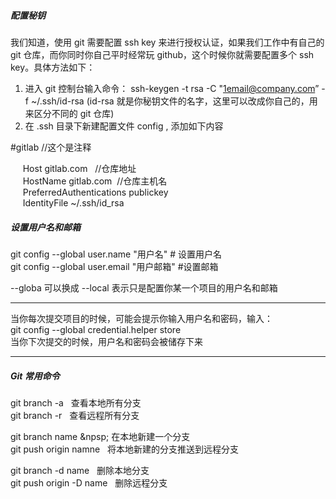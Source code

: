 ##### 配置秘钥
我们知道，使用 git 需要配置 ssh key 来进行授权认证，如果我们工作中有自己的 git 仓库，而你同时你自己平时经常玩 github，这个时候你就需要配置多个 ssh key。具体方法如下：<br>
1. 进入 git 控制台输入命令： ssh-keygen -t rsa -C "1email@company.com” -f ~/.ssh/id-rsa (id-rsa 就是你秘钥文件的名字，这里可以改成你自己的，用来区分不同的 git 仓库)<br>
2. 在 .ssh 目录下新建配置文件 config , 添加如下内容<br>

#gitlab //这个是注释<br>
<div></div>
&nbsp;&nbsp;&nbsp;&nbsp;&nbsp;Host gitlab.com &nbsp;&nbsp;//仓库地址<br>   
&nbsp;&nbsp;&nbsp;&nbsp;&nbsp;HostName gitlab.com&nbsp;&nbsp;//仓库主机名<br>
&nbsp;&nbsp;&nbsp;&nbsp;&nbsp;PreferredAuthentications publickey<br>
&nbsp;&nbsp;&nbsp;&nbsp;&nbsp;IdentityFile ~/.ssh/id_rsa

##### 设置用户名和邮箱
git config --global user.name "用户名" # 设置用户名<br>
git config --global user.email "用户邮箱"   #设置邮箱<br>

--globa 可以换成 --local 表示只是配置你某一个项目的用户名和邮箱

<hr>

当你每次提交项目的时候，可能会提示你输入用户名和密码，输入：<br> 
git config --global credential.helper store <br>
当你下次提交的时候，用户名和密码会被储存下来

<hr>

##### Git 常用命令
git branch -a &nbsp; 查看本地所有分支<br>
git branch -r &nbsp; 查看远程所有分支<br>

git branch name &npsp; 在本地新建一个分支<br>
git push origin namne &nbsp; 将本地新建的分支推送到远程分支<br>

git branch -d name &nbsp; 删除本地分支<br>
git push origin -D name &nbsp; 删除远程分支<br>
